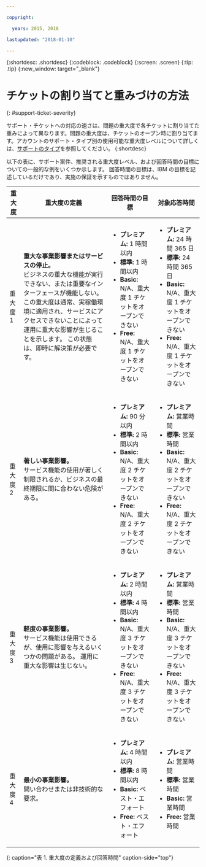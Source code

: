 ```yaml
---

copyright:

  years: 2015, 2018

lastupdated: "2018-01-10"

---
```


{:shortdesc: .shortdesc}
{:codeblock: .codeblock}
{:screen: .screen}
{:tip: .tip}
{:new_window: target="_blank"}


# チケットの割り当てと重みづけの方法
{: #support-ticket-severity}

サポート・チケットへの対応の速さは、問題の重大度で各チケットに割り当てた重みによって異なります。問題の重大度は、チケットのオープン時に割り当てます。アカウントのサポート・タイプ別の使用可能な重大度レベルについて詳しくは、[サポートのタイプ](/docs/get-support/getstarttssup.html#typesofsupport)を参照してください。
{:shortdesc}

以下の表に、サポート案件、推奨される重大度レベル、および回答時間の目標についての一般的な例をいくつか示します。 回答時間の目標は、IBM の目標を記述しているだけであり、実施の保証を示すものではありません。

重大度 | 重大度の定義 | 回答時間の目標 | 対象応答時間
------|-------- | --- | --- |
重大度 1 | <strong>重大な事業影響またはサービスの停止。</strong> <br> ビジネスの重大な機能が実行できない、または重要なインターフェースが機能しない。 この重大度は通常、実稼働環境に適用され、サービスにアクセスできないことによって運用に重大な影響が生じることを示します。  この状態は、即時に解決策が必要です。 | <ul><li><strong>プレミアム:</strong> 1 時間以内</li><li><strong>標準:</strong> 1 時間以内</li><li><strong>Basic:</strong> N/A、重大度 1 チケットをオープンできない</li><li><strong>Free:</strong> N/A、重大度 1 チケットをオープンできない</li></ul> | <ul><li><strong>プレミアム:</strong> 24 時間 365 日</li><li><strong>標準:</strong> 24 時間 365 日</li><li><strong>Basic:</strong> N/A、重大度 1 チケットをオープンできない</li><li><strong>Free:</strong> N/A、重大度 1 チケットをオープンできない</li></ul> 			   
重大度 2 | <strong>著しい事業影響。</strong> <br> サービス機能の使用が著しく制限されるか、ビジネスの最終期限に間に合わない危険がある。 | <ul><li><strong>プレミアム:</strong> 90 分以内 </li><li><strong>標準:</strong> 2 時間以内</li><li><strong>Basic:</strong> N/A、重大度 2 チケットをオープンできない</li><li><strong>Free:</strong> N/A、重大度 2 チケットをオープンできない</li></ul> | <ul><li><strong>プレミアム:</strong> 営業時間 </li><li><strong>標準:</strong> 営業時間 </li><li><strong>Basic:</strong> N/A、重大度 2 チケットをオープンできない</li><li><strong>Free:</strong> N/A、重大度 2 チケットをオープンできない</li></ul>
重大度 3 | <strong>軽度の事業影響。</strong> <br> サービス機能は使用できるが、使用に影響を与えるいくつかの問題がある。 運用に重大な影響は生じない。 | <ul><li><strong>プレミアム:</strong> 2 時間以内</li><li><strong>標準:</strong> 4 時間以内</li><li><strong>Basic:</strong> N/A、重大度 3 チケットをオープンできない</li><li><strong>Free:</strong> N/A、重大度 3 チケットをオープンできない</li></ul> | <ul><li><strong>プレミアム:</strong> 営業時間 </li><li><strong>標準:</strong> 営業時間 </li><li><strong>Basic:</strong> N/A、重大度 3 チケットをオープンできない</li><li><strong>Free:</strong> N/A、重大度 3 チケットをオープンできない</li></ul>
重大度 4 | <strong>最小の事業影響。</strong> <br> 問い合わせまたは非技術的な要求。 | <ul><li><strong>プレミアム:</strong> 4 時間以内</li><li><strong>標準:</strong> 8 時間以内</li><li><strong>Basic:</strong> ベスト・エフォート </li><li><strong>Free:</strong> ベスト・エフォート</li></ul> | <ul><li><strong>プレミアム:</strong> 営業時間 </li><li><strong>標準:</strong> 営業時間 </li><li><strong>Basic:</strong> 営業時間 </li><li><strong>Free:</strong> 営業時間 </li></ul>
{: caption="表 1. 重大度の定義および回答時間" caption-side="top"}
